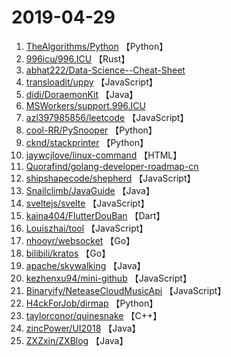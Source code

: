 # 2019-04-29

1. [TheAlgorithms/Python](https://github.com/TheAlgorithms/Python) 【Python】
2. [996icu/996.ICU](https://github.com/996icu/996.ICU) 【Rust】
3. [abhat222/Data-Science--Cheat-Sheet](https://github.com/abhat222/Data-Science--Cheat-Sheet) 
4. [transloadit/uppy](https://github.com/transloadit/uppy) 【JavaScript】
5. [didi/DoraemonKit](https://github.com/didi/DoraemonKit) 【Java】
6. [MSWorkers/support.996.ICU](https://github.com/MSWorkers/support.996.ICU) 
7. [azl397985856/leetcode](https://github.com/azl397985856/leetcode) 【JavaScript】
8. [cool-RR/PySnooper](https://github.com/cool-RR/PySnooper) 【Python】
9. [cknd/stackprinter](https://github.com/cknd/stackprinter) 【Python】
10. [jaywcjlove/linux-command](https://github.com/jaywcjlove/linux-command) 【HTML】
11. [Quorafind/golang-developer-roadmap-cn](https://github.com/Quorafind/golang-developer-roadmap-cn) 
12. [shipshapecode/shepherd](https://github.com/shipshapecode/shepherd) 【JavaScript】
13. [Snailclimb/JavaGuide](https://github.com/Snailclimb/JavaGuide) 【Java】
14. [sveltejs/svelte](https://github.com/sveltejs/svelte) 【JavaScript】
15. [kaina404/FlutterDouBan](https://github.com/kaina404/FlutterDouBan) 【Dart】
16. [Louiszhai/tool](https://github.com/Louiszhai/tool) 【JavaScript】
17. [nhooyr/websocket](https://github.com/nhooyr/websocket) 【Go】
18. [bilibili/kratos](https://github.com/bilibili/kratos) 【Go】
19. [apache/skywalking](https://github.com/apache/skywalking) 【Java】
20. [kezhenxu94/mini-github](https://github.com/kezhenxu94/mini-github) 【JavaScript】
21. [Binaryify/NeteaseCloudMusicApi](https://github.com/Binaryify/NeteaseCloudMusicApi) 【JavaScript】
22. [H4ckForJob/dirmap](https://github.com/H4ckForJob/dirmap) 【Python】
23. [taylorconor/quinesnake](https://github.com/taylorconor/quinesnake) 【C++】
24. [zincPower/UI2018](https://github.com/zincPower/UI2018) 【Java】
25. [ZXZxin/ZXBlog](https://github.com/ZXZxin/ZXBlog) 【Java】
